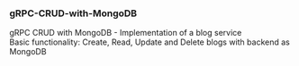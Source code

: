 ### gRPC-CRUD-with-MongoDB
gRPC CRUD with MongoDB - Implementation of a blog service\
Basic functionality: Create, Read, Update and Delete blogs with backend as MongoDB
